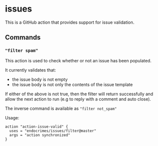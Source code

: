 # issues

This is a GitHub action that provides support for issue validation.

## Commands

### `"filter spam"`

This action is used to check whether or not an issue has been populated.

It currently validates that:
- the issue body is not empty
- the issue body is not only the contents of the issue template

If either of the above is not true, then the filter will return successfully
and allow the next action to run (e.g to reply with a comment and auto close).

The inverse command is available as `"filter not_spam"`

Usage:
```hcl
action "action-issue-valid" {
  uses = "endocrimes/issues/filter@master"
  args = "action synchronized"
}
```

